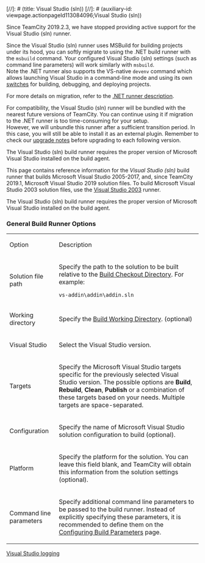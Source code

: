 [//]: # (title: Visual Studio (sln))
[//]: # (auxiliary-id: viewpage.actionpageId113084096;Visual Studio (sln))

<note>

Since TeamCity 2019.2.3, we have stopped providing active support for the Visual Studio (sln) runner.

Since the Visual Studio (sln) runner uses MSBuild for building projects under its hood, you can softly migrate to using the .NET build runner with the `msbuild` command. Your configured Visual Studio (sln) settings (such as command line parameters) will work similarly with `msbuild`.   
Note the .NET runner also supports the VS-native `devenv` command which allows launching Visual Studio in a command-line mode and using its own [switches](https://docs.microsoft.com/en-us/visualstudio/ide/reference/devenv-command-line-switches) for building, debugging, and deploying projects.

For more details on migration, refer to the [.NET runner description](net.md#Migrating+from+Visual+Studio+(sln)+Runner).

For compatibility, the Visual Studio (sln) runner will be bundled with the nearest future versions of TeamCity. You can continue using it if migration to the .NET runner is too time-consuming for your setup.   
However, we will unbundle this runner after a sufficient transition period. In this case, you will still be able to install it as an external plugin. Remember to check our [upgrade notes](upgrade-notes.md) before upgrading to each following version.

</note>

<note>

The Visual Studio (sln) build runner requires the proper version of Microsoft Visual Studio installed on the build agent.
</note>

This page contains reference information for the _Visual Studio (sln)_ build runner that builds Microsoft Visual Studio 2005-2017, and, since TeamCity 2019.1, Microsoft Visual Studio 2019 solution files. To build Microsoft Visual Studio 2003 solution files, use the [Visual Studio 2003](visual-studio-2003.md) runner.

<note>

The Visual Studio (sln) build runner requires the proper version of Microsoft Visual Studio installed on the build agent.
</note>

### General Build Runner Options

<table><tr>

<td>

Option


</td>

<td>

Description


</td></tr><tr>

<td>

Solution file path


</td>

<td>

Specify the path to the solution to be built relative to the [Build Checkout Directory](build-checkout-directory.md). For example:


```Shell
vs-addin\addin\addin.sln

```

</td></tr><tr>

<td>

Working directory


</td>

<td>

Specify the [Build Working Directory](build-working-directory.md). (optional)


</td></tr><tr>

<td>

Visual Studio


</td>

<td>

Select the Visual Studio version.


</td></tr><tr>

<td>

Targets


</td>

<td>

Specify the Microsoft Visual Studio targets specific for the previously selected Visual Studio version. The possible options are __Build__, __Rebuild__, __Clean__, __Publish__ or a combination of these targets based on your needs. Multiple targets are space\-separated.


</td></tr><tr>

<td>

Configuration


</td>

<td>

Specify the name of Microsoft Visual Studio solution configuration to build (optional).


</td></tr><tr>

<td>

Platform


</td>

<td>

Specify the platform for the solution. You can leave this field blank, and TeamCity will obtain this information from the solution settings (optional).


</td></tr><tr>

<td>

Command line parameters


</td>

<td>

Specify additional command line parameters to be passed to the build runner. Instead of explicitly specifying these parameters, it is recommended to define them on the [Configuring Build Parameters](configuring-build-parameters.md) page.


</td></tr></table>

<seealso>
        <category ref="troubleshooting">
            <a href="reporting-issues.md">Visual Studio logging</a>
        </category>
</seealso>